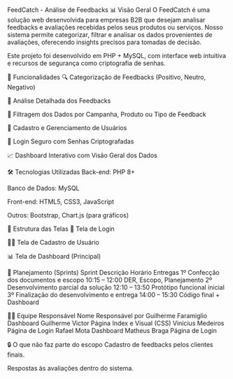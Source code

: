 FeedCatch - Análise de Feedbacks
📊 Visão Geral
O FeedCatch é uma solução web desenvolvida para empresas B2B que desejam analisar feedbacks e avaliações recebidas pelos seus produtos ou serviços. Nosso sistema permite categorizar, filtrar e analisar os dados provenientes de avaliações, oferecendo insights precisos para tomadas de decisão.

Este projeto foi desenvolvido em PHP + MySQL, com interface web intuitiva e recursos de segurança como criptografia de senhas.

🚀 Funcionalidades
🔍 Categorização de Feedbacks (Positivo, Neutro, Negativo)

📑 Análise Detalhada dos Feedbacks

🔎 Filtragem dos Dados por Campanha, Produto ou Tipo de Feedback

👥 Cadastro e Gerenciamento de Usuários

🔐 Login Seguro com Senhas Criptografadas

📈 Dashboard Interativo com Visão Geral dos Dados

🛠️ Tecnologias Utilizadas
Back-end: PHP 8+

Banco de Dados: MySQL

Front-end: HTML5, CSS3, JavaScript

Outros: Bootstrap, Chart.js (para gráficos)

📂 Estrutura das Telas
🔐 Tela de Login


🧑‍💼 Tela de Cadastro de Usuário


📊 Tela de Dashboard (Principal)


📅 Planejamento (Sprints)
Sprint	Descrição	Horário	Entregas
1º	Confecção dos documentos e escopo	10:15 – 12:00	DER, Escopo, Planejamento
2º	Desenvolvimento parcial da solução	12:10 – 13:50	Protótipo funcional inicial
3º	Finalização do desenvolvimento e entrega	14:00 – 15:30	Código final + Dashboard

👨‍💻 Equipe Responsável
Nome	Responsável por
Guilherme Faramiglio	Dashboard
Guilherme Victor	Página Index e Visual (CSS)
Vinícius Medeiros	Página de Login
Rafael Mota	Dashboard
Matheus Braga	Página de Login

🔒 O que não faz parte do escopo
Cadastro de feedbacks pelos clientes finais.

Respostas às avaliações dentro do sistema.
